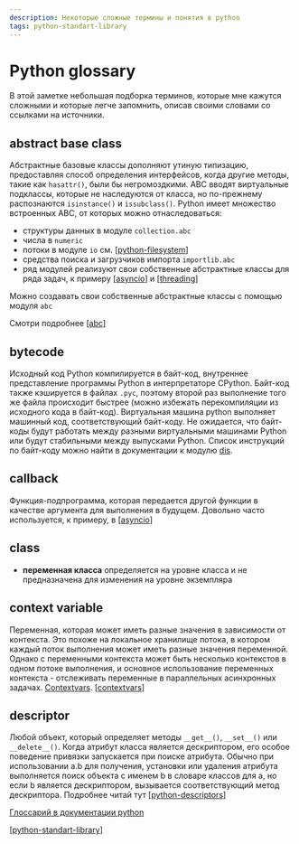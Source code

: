 ```yaml
---
description: Некоторые сложные термины и понятия в python
tags: python-standart-library
---
```

# Python glossary

В этой заметке небольшая подборка терминов, которые мне кажутся сложными и которые легче запомнить, описав своими словами со ссылками на источники.

## abstract base class

Абстрактные базовые классы дополняют утиную типизацию, предоставляя способ определения интерфейсов, когда другие методы, такие как `hasattr()`, были бы негромоздкими. ABC вводят виртуальные подклассы, которые не наследуются от класса, но по-прежнему распознаются `isinstance()` и `issubclass()`. Python имеет множество встроенных ABC, от которых можно отнаследоваться:

- структуры данных в модуле `collection.abc`
- числа в `numeric`
- потоки в модуле `io` см. [[python-filesystem]]
- средства поиска и загрузчиков импорта `importlib.abc`
- ряд модулей реализуют свои собственные абстрактные классы для ряда задач, к примеру [[asyncio]] и [[threading]]

Можно создавать свои собственные абстрактные классы с помощью модуля `abc`

Смотри подробнее [[abc]]

## bytecode

Исходный код Python компилируется в байт-код, внутреннее представление программы Python в интерпретаторе CPython. Байт-код также кэшируется в файлах `.pyc`, поэтому второй раз выполнение того же файла происходит быстрее (можно избежать перекомпиляции из исходного кода в байт-код). Виртуальная машина python выполняет машинный код, соответствующий байт-коду. Не ожидается, что байт-коды будут работать между разными виртуальными машинами Python или будут стабильными между выпусками Python. Список инструкций по байт-коду можно найти в документации к модулю [dis](https://docs.python.org/3/library/dis.html#python-bytecode-instructions).

## callback

Функция-подпрограмма, которая передается другой функции в качестве аргумента для выполнения в будущем. Довольно часто используется, к примеру, в [[asyncio]]

## class

- **переменная класса** определяется на уровне класса и не предназначена для изменения на уровне экземпляра

## context variable

Переменная, которая может иметь разные значения в зависимости от контекста. Это похоже на локальное хранилище потока, в котором каждый поток выполнения может иметь разные значения переменной. Однако с переменными контекста может быть несколько контекстов в одном потоке выполнения, и основное использование переменных контекста - отслеживать переменные в параллельных асинхронных задачах. [Contextvars](https://docs.python.org/3/library/contextvars.html#module-contextvars). [[contextvars]]

## descriptor

Любой объект, который определяет методы `__get__()`, `__set__()` или `__delete__()`. Когда атрибут класса является дескриптором, его особое поведение привязки запускается при поиске атрибута. Обычно при использовании a.b для получения, установки или удаления атрибута выполняется поиск объекта с именем b в словаре классов для a, но если b является дескриптором, вызывается соответствующий метод дескриптора. Подробнее читай тут [[python-descriptors]]

[Глоссарий в документации python](https://docs.python.org/3/glossary.html#glossary)

[[python-standart-library]]

[//begin]: # "Autogenerated link references for markdown compatibility"
[python-filesystem]: python-filesystem "Работа с файлами"
[asyncio]: asyncio "Asyncio"
[threading]: threading "Threading"
[abc]: abc "Abc"
[asyncio]: asyncio "Asyncio"
[contextvars]: contextvars "Contextvars"
[python-descriptors]: python-descriptors "Python descriptors"
[python-standart-library]: ../lists/python-standart-library "Стандартная библиотека python - список заметок"
[//end]: # "Autogenerated link references"